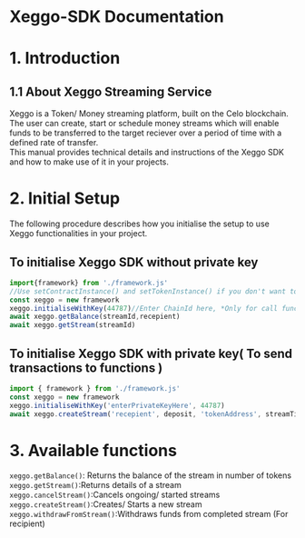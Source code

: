 # Xeggo-SDK Documentation

# 1. Introduction

## 1.1 About Xeggo Streaming Service

Xeggo is a Token/ Money streaming platform, built on the Celo blockchain. The user can create, start or schedule money streams which will enable funds to be transferred to the target reciever over a period of time with a defined rate of transfer. <br> This manual provides technical details and instructions of the Xeggo SDK and how to make use of it in your projects.


# 2. Initial Setup
The following procedure describes how you initialise the setup to use Xeggo functionalities in your project.
## To initialise Xeggo SDK without private key
```javascript
import{framework} from './framework.js'
//Use setContractInstance() and setTokenInstance() if you don't want to use default contract and token.
const xeggo = new framework
xeggo.initialiseWithKey(44787)//Enter ChainId here, *Only for call functions not for sending transactions to the smart contract*
await xeggo.getBalance(streamId,recepient)
await xeggo.getStream(streamId)
```
## To initialise Xeggo SDK with private key( To send transactions to functions )
```javascript
import { framework } from './framework.js'
const xeggo = new framework
xeggo.initialiseWithKey('enterPrivateKeyHere', 44787)
await xeggo.createStream('recepient', deposit, 'tokenAddress', streamTime)
```
# 3. Available functions 
```xeggo.getBalance()```: Returns the balance of the stream in number of tokens
```xeggo.getStream()```:Returns details of a stream
```xeggo.cancelStream()```:Cancels ongoing/ started streams
```xeggo.createStream()```:Creates/ Starts a new stream
```xeggo.withdrawFromStream()```:Withdraws funds from completed stream (For recipient)
